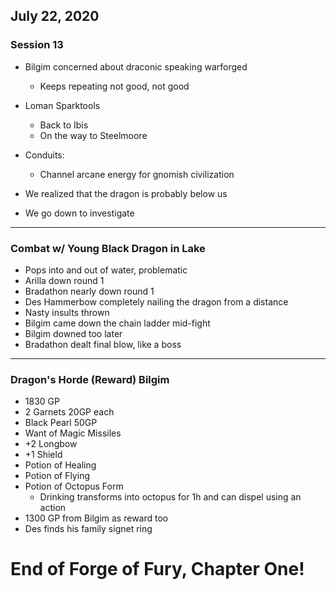 ## July 22, 2020
### Session 13

- Bilgim concerned about draconic speaking warforged
  - Keeps repeating not good, not good
- Loman Sparktools
  - Back to Ibis
  - On the way to Steelmoore

- Conduits:
  - Channel arcane energy for gnomish civilization

- We realized that the dragon is probably below us
- We go down to investigate

---
### Combat w/ Young Black Dragon in Lake
- Pops into and out of water, problematic
- Arilla down round 1
- Bradathon nearly down round 1
- Des Hammerbow completely nailing the dragon from a distance
- Nasty insults thrown 
- Bilgim came down the chain ladder mid-fight
- Bilgim downed too later
- Bradathon dealt final blow, like a boss

---
### Dragon's Horde (Reward) Bilgim 
- 1830 GP
- 2 Garnets 20GP each
- Black Pearl 50GP
- Want of Magic Missiles
- +2 Longbow
- +1 Shield
- Potion of Healing
- Potion of Flying
- Potion of Octopus Form 
  - Drinking transforms into octopus for 1h and can dispel using an action
- 1300 GP from Bilgim as reward too
- Des finds his family signet ring
  

# End of Forge of Fury, Chapter One!